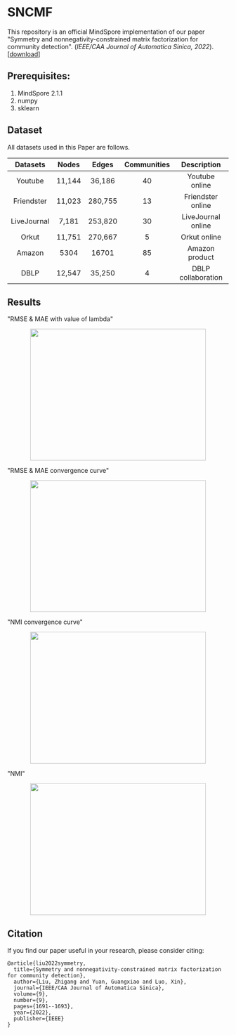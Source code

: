 # SNCMF

This repository is an official MindSpore implementation of our paper "Symmetry and nonnegativity-constrained matrix factorization for community detection". (*IEEE/CAA Journal of Automatica Sinica, 2022*). [[download](https://ieeexplore.ieee.org/abstract/document/9865020)]


## Prerequisites:

1. MindSpore 2.1.1
2. numpy
3. sklearn


## Dataset
All datasets used in this Paper are follows.

|  Datasets   | Nodes  |  Edges  | Communities |    Description     |
| :---------: | :----: | :-----: | :---------: | :----------------: |
|   Youtube   | 11,144 | 36,186  |     40      |   Youtube online   |
| Friendster  | 11,023 | 280,755 |     13      | Friendster online  |
| LiveJournal | 7,181  | 253,820 |     30      | LiveJournal online |
|    Orkut    | 11,751 | 270,667 |      5      |    Orkut online    |
|   Amazon    |  5304  |  16701  |     85      |   Amazon product   |
|    DBLP     | 12,547 | 35,250  |      4      | DBLP collaboration |

## Results
"RMSE & MAE with value of lambda"
<p align="center">
<img src="lambda.png" width="400px" height="300px"/>
</p>

"RMSE & MAE convergence curve"
<p align="center">
<img src="error_convergence.png" width="400px" height="300px"/>
</p>

"NMI convergence curve"
<p align="center">
<img src="nmi_convergence.png" width="400px" height="300px"/>
</p>

"NMI"
<p align="center">
<img src="nmi.png" width="400px" height="300px"/>
</p>

## Citation

If you find our paper useful in your research, please consider citing:

```
@article{liu2022symmetry,
  title={Symmetry and nonnegativity-constrained matrix factorization for community detection},
  author={Liu, Zhigang and Yuan, Guangxiao and Luo, Xin},
  journal={IEEE/CAA Journal of Automatica Sinica},
  volume={9},
  number={9},
  pages={1691--1693},
  year={2022},
  publisher={IEEE}
}
```
